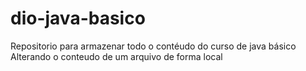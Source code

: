 # dio-java-basico
Repositorio para armazenar todo o contéudo do curso de java básico
Alterando o conteudo de um arquivo de forma local